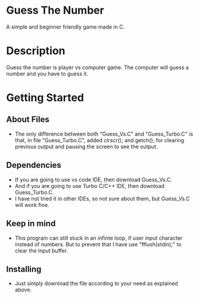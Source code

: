 
# Guess The Number

A simple and beginner friendly game made in C.

# Description

Guess the number is player vs computer game. The computer will guess a number and you have to guess it.

# Getting Started

## About Files
* The only difference between both "Guess_Vs.C" and "Guess_Turbo.C" is that, in file "Guess_Turbo.C", added clrscr(); and getch(); for clearing previous output and pausing the screen to see the output.

## Dependencies
* If you are going to use vs code IDE, then download Guess_Vs.C.
* And if you are going to use Turbo C/C++ IDE, then download Guess_Turbo.C.
* I have not tried it in other IDEs, so not sure about them, but Guess_Vs.C will work fine.

## Keep in mind
* This program can still stuck in an infinte loop, if user input character instead of numbers. But to prevent that I have use "fflush(stdin);" to clear the input buffer.

## Installing
* Just simply download the file according to your need as explained above.

